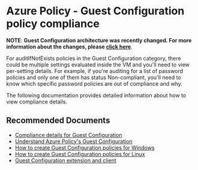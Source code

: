 <properties
  pagetitle="Azure Policy - Guest Configuration policy compliance"
  service="microsoft.authorization"
  resource="policydefinitions"
  ms.author="migreene,kenieva"
  selfhelptype="Generic"
  supporttopicids="32741671"
  resourcetags=""
  productpesids="16456"
  cloudenvironments="public,blackforest,fairfax,mooncake,usnat,ussec"
  articleid="fb8cb5a9-b9ee-4d95-8e4d-32537ce25c10"
  ownershipid="Compute_AzurePolicy" />
# Azure Policy - Guest Configuration policy compliance

**NOTE**: **Guest Configuration architecture was recently changed. For more information about the changes, please [click here](https://techcommunity.microsoft.com/t5/azure-governance-and-management/important-change-released-for-guest-configuration-audit-policies/ba-p/1655316)**.

For auditIfNotExists policies in the Guest Configuration category, there could be multiple settings evaluated inside the VM and you'll need to view per-setting details. For example, if you're auditing for a list of password policies and only one of them has status Non-compliant, you'll need to know which specific password policies are out of compliance and why.

The following documentation provides detailed information about how to view compliance details.

## **Recommended Documents**

- [Compliance details for Guest Configuration](https://docs.microsoft.com/azure/governance/policy/how-to/determine-non-compliance#compliance-details-for-guest-configuration)
- [Understand Azure Policy's Guest Configuration](https://docs.microsoft.com/azure/governance/policy/concepts/guest-configuration)
- [How to create Guest Configuration policies for Windows](https://docs.microsoft.com/azure/governance/policy/how-to/guest-configuration-create)
- [How to create Guest Configuration policies for Linux](https://docs.microsoft.com/azure/governance/policy/how-to/guest-configuration-create-linux)
- [Guest Configuration extension and client](https://docs.microsoft.com/azure/governance/policy/concepts/guest-configuration#extension-and-client)
